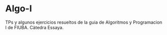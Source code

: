 # Algo-I
TPs y algunos ejercicios resueltos de la guia de Algoritmos y Programacion I de FIUBA. Càtedra Essaya.
